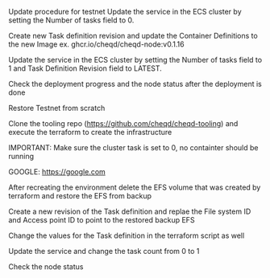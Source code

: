 Update procedure for testnet
Update the service in the ECS cluster by setting the Number of tasks field to 0.

Create new Task definition revision and update the Container Definitions to the new Image ex. ghcr.io/cheqd/cheqd-node:v0.1.16

Update the service in the ECS cluster by setting the Number of tasks field to 1 and Task Definition Revision field to LATEST.

Check the deployment progress and the node status after the deployment is done

Restore Testnet from scratch
<!-- markdown-link-check-disable -->
Clone the tooling repo (https://github.com/cheqd/cheqd-tooling) and execute the terraform to create the infrastructure
<!-- markdown-link-check-enable -->
IMPORTANT: Make sure the cluster task is set to 0, no containter should be running

GOOGLE: https://google.com

After recreating the environment delete the EFS volume that was created by terraform and restore the EFS from backup

Create a new revision of the Task definition and replae the File system ID and Access point ID to point to the restored backup EFS

Change the values for the Task definition in the terraform script as well

Update the service and change the task count from 0 to 1

Check the node status